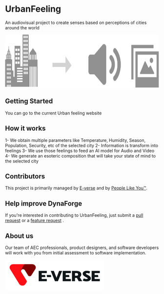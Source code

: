 # UrbanFeeling

An audiovisual project to create senses based on perceptions of cities around the world

[<img src="https://github.com/EverseDevelopment/UrbanFeeling/blob/main/Assets/UrbanFeeling.png" width="778" height="173">](https://github.com/EverseDevelopment/UrbanFeeling/wiki)
<br/>

## Getting Started
You can go to the current Urban feeling website

## How it works
1- We obtain multiple parameters like Temperature, Humidity, Season, Population, Security, etc of the selected city
2- Information is transform into feelings
3- We use those feelings to feed an AI model for Audio and Video
4- We generate an esoteric composition that will take your state of mind to the selected city


## Contributors
This project is primarily managed by [E-verse](https://www.e-verse.co/) and by [People Like You™](https://github.com/EverseDevelopment/UrbanFeeling/pulse).

## Help improve DynaForge
If you're interested in contributing to UrbanFeeling, just submit a [pull request](https://github.com/EverseDevelopment/UrbanFeeling/pulls) or a [feature request](https://github.com/EverseDevelopment/UrbanFeeling/issues) .


## About us ##

Our team of AEC professionals, product designers, and software developers will work with you from initial assessment to software implementation.

[<img src="https://github.com/EverseDevelopment/DynaForge/blob/main/Assets/e-verse_logo_no%20slogan.jpg" width="325" height="100">](https://www.e-verse.com/)
